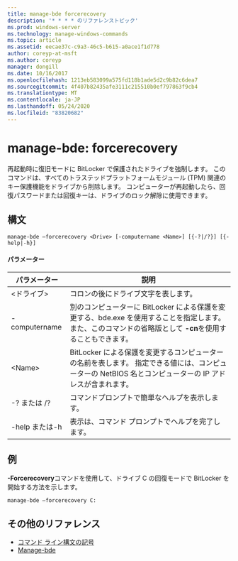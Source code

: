 ```yaml
---
title: manage-bde forcerecovery
description: '* * * * のリファレンストピック'
ms.prod: windows-server
ms.technology: manage-windows-commands
ms.topic: article
ms.assetid: eecae37c-c9a3-46c5-b615-a0ace1f1d778
author: coreyp-at-msft
ms.author: coreyp
manager: dongill
ms.date: 10/16/2017
ms.openlocfilehash: 1213eb583099a575fd118b1ade5d2c9b82c6dea7
ms.sourcegitcommit: 4f407b82435afe3111c215510b0ef797863f9cb4
ms.translationtype: MT
ms.contentlocale: ja-JP
ms.lasthandoff: 05/24/2020
ms.locfileid: "83820682"
---
```

# <a name="manage-bde-forcerecovery"></a>manage-bde: forcerecovery



再起動時に復旧モードに BitLocker で保護されたドライブを強制します。 このコマンドは、すべてのトラステッドプラットフォームモジュール (TPM) 関連のキー保護機能をドライブから削除します。 コンピューターが再起動したら、回復パスワードまたは回復キーは、ドライブのロック解除に使用できます。

## <a name="syntax"></a>構文

```
manage-bde –forcerecovery <Drive> [-computername <Name>] [{-?|/?}] [{-help|-h}]
```

#### <a name="parameters"></a>パラメーター

|パラメーター|説明|
|---------|-----------|
|\<ドライブ>|コロンの後にドライブ文字を表します。|
|-computername|別のコンピューターに BitLocker による保護を変更する、bde.exe を使用することを指定します。 また、このコマンドの省略版として **-cn**を使用することもできます。|
|\<Name>|BitLocker による保護を変更するコンピューターの名前を表します。 指定できる値には、コンピューターの NetBIOS 名とコンピューターの IP アドレスが含まれます。|
|-? または /?|コマンドプロンプトで簡単なヘルプを表示します。|
|-help または-h|表示は、コマンド プロンプトでヘルプを完了します。|

## <a name="examples"></a>例

**-Forcerecovery**コマンドを使用して、ドライブ C の回復モードで BitLocker を開始する方法を示します。
```
manage-bde –forcerecovery C:
```

## <a name="additional-references"></a>その他のリファレンス

- [コマンド ライン構文の記号](command-line-syntax-key.md)
-   [Manage-bde](manage-bde.md)